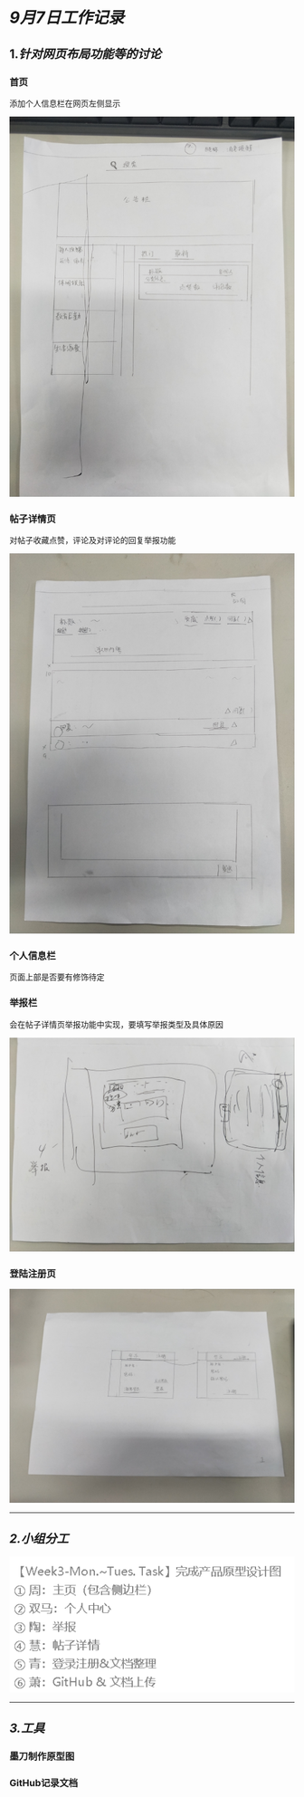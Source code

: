 # ***9月7日工作记录***



## 1.*针对网页布局功能等的讨论*

### 首页

添加个人信息栏在网页左侧显示

![](https://github.com/Aich-Ying/software.img/blob/master/%E7%BD%91%E7%AB%99%E8%8D%89%E5%9B%BE_%E9%A6%96%E9%A1%B5%E8%BE%83%E4%B8%BA%E7%B2%BE%E8%87%B4%E7%89%88.jpg)

### 帖子详情页

对帖子收藏点赞，评论及对评论的回复举报功能

![](https://github.com/Aich-Ying/software.img/blob/master/%E7%BD%91%E7%AB%99%E8%8D%89%E5%9B%BE_%E5%B8%96%E5%AD%90%E8%AF%A6%E6%83%85%E8%BE%83%E4%B8%BA%E7%B2%BE%E8%87%B4%E7%89%88.jpg)

### 个人信息栏

页面上部是否要有修饰待定

### 举报栏

会在帖子详情页举报功能中实现，要填写举报类型及具体原因

![](https://github.com/Aich-Ying/software.img/blob/master/%E7%BD%91%E7%AB%99%E8%8D%89%E5%9B%BE_%E4%B8%AA%E4%BA%BA%E4%BF%A1%E6%81%AF%E5%8F%8A%E4%B8%BE%E6%8A%A5%E5%BC%B9%E6%A1%86.jpg)

### 登陆注册页

![](https://github.com/Aich-Ying/software.img/blob/master/%E7%BD%91%E7%AB%99%E8%8D%89%E5%9B%BE_%E7%99%BB%E5%BD%95%E6%B3%A8%E5%86%8C.jpg)

---



## *2.小组分工*



![](https://github.com/Aich-Ying/software.img/blob/master/%E5%88%86%E5%B7%A5.png)

----



## *3.工具*

### 墨刀制作原型图

### GitHub记录文档







